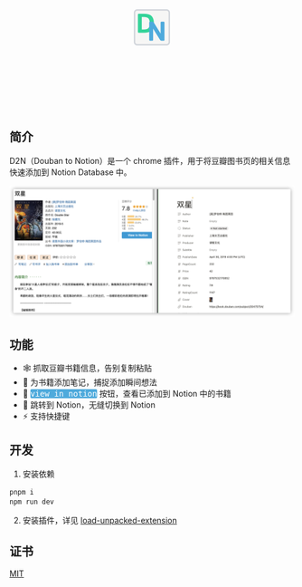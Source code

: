 <div style="display: flex; justify-content:center; width: 100%; height: 180px;background-image: url('./docs/2023-03-12-15-30-21.png'); background-size: cover"><img src="./public/icon128.png" style="height: 64px"/></div>

## 简介

D2N（Douban to Notion）是一个 chrome 插件，用于将豆瓣图书页的相关信息快速添加到 Notion Database 中。

![](docs/2023-03-12-14-57-34.png)

<!-- ![](docs/2023-03-12-15-30-21.png) -->

## 功能

- 🕸️ 抓取豆瓣书籍信息，告别复制粘贴
- 📓 为书籍添加笔记，捕捉添加瞬间想法
- 🔘 <kbd style="background:#4EAADC; color: white; border-radius: 2px; height:100%">view in notion</kbd> 按钮，查看已添加到 Notion 中的书籍
- 🔗 跳转到 Notion，无缝切换到 Notion
- ⚡️ 支持快捷键

## 开发

1. 安装依赖

```bash
pnpm i
npm run dev
```

2. 安装插件，详见 [load-unpacked-extension](https://developer.chrome.com/docs/extensions/mv3/getstarted/development-basics/#load-unpacked)

## 证书

[MIT](./LICENSE)
